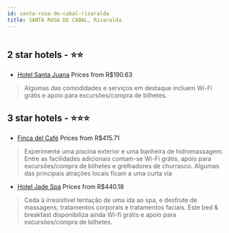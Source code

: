 ```yaml
---
id: santa-rosa-de-cabal-risaralda
title: SANTA ROSA DE CABAL, Risaralda
---
```


<center><img src="https://i.travelapi.com/hotels/13000000/12030000/12027800/12027722/73b3dbf7_z.jpg" alt="" /></center>


##  2 star hotels - ⭐️⭐️

-    [Hotel Santa Juana](https://www.hurb.com/br/aud/https://www.hurb.com/br/hotels/santa-rosa-de-cabal/hotel-santa-juana-HT-DEMY?cmp=18055) Prices from R$190.63
   > Algumas das comodidades e serviços em destaque incluem Wi-Fi grátis e apoio para excursões/compra de bilhetes.

##  3 star hotels - ⭐️⭐️⭐️

-    [Finca del Café](https://www.hurb.com/br/aud/https://www.hurb.com/br/hotels/santa-rosa-de-cabal/finca-del-cafe-HT-NRHD?cmp=18055) Prices from R$415.71
   > Experimente uma piscina exterior e uma banheira de hidromassagem. Entre as facilidades adicionais contam-se Wi-Fi grátis, apoio para excursões/compra de bilhetes e grelhadores de churrasco. Algumas das principais atrações locais ficam a uma curta via
-    [Hotel Jade Spa](https://www.hurb.com/br/aud/https://www.hurb.com/br/hotels/santa-rosa-de-cabal/hotel-jade-spa-HT-40SY?cmp=18055) Prices from R$440.18
   > Ceda à irresistível tentação de uma ida ao spa, e desfrute de massagens, tratamentos corporais e tratamentos faciais. Este bed & breakfast disponibiliza ainda Wi-fi grátis e apoio para excursões/compra de bilhetes.
